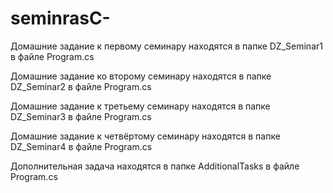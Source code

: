 # seminrasC-
Домашние задание к первому семинару находятся в папке DZ_Seminar1 в файле Program.cs  

Домашние задание ко второму семинару находятся в папке DZ_Seminar2 в файле Program.cs

Домашние задание к третьему семинару находятся в папке DZ_Seminar3 в файле Program.cs

Домашние задание к четвёртому семинару находятся в папке DZ_Seminar4 в файле Program.cs

Дополнительная задача находятся в папке AdditionalTasks в файле Program.cs
